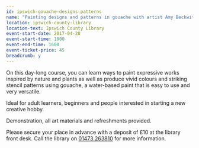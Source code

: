 ```yaml
---
id: ipswich-gouache-designs-patterns
name: "Painting designs and patterns in gouache with artist Amy Beckwith"
location: ipswich-county-library
location-text: Ipswich County Library
event-start-date: 2017-04-28
event-start-time: 1000
event-end-time: 1600
event-ticket-price: 45
breadcrumb: y
---
```


On this day-long course, you can learn ways to paint expressive works inspired by nature and plants as well as produce vivid colours and striking stencil patterns using gouache, a water-based paint that is easy to use and very versatile.

Ideal for adult learners, beginners and people interested in starting a new creative hobby.

Demonstration, all art materials and refreshments provided.

Please secure your place in advance with a deposit of £10 at the library front desk. Call the library on [01473 263810](tel:01473263810) for more information.
